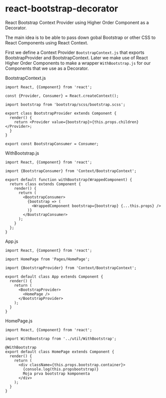 # react-bootstrap-decorator
React Bootstrap Context Provider using Higher Order Component as a Decorator.

The main idea is to be able to pass down gobal Bootstrap or other CSS to React Components using React Context.

First we define a Context Provider `BootstrapContext.js` that exports BootstrapProvider and BootstrapContext.
Later we make use of React Higher Order Components to make a wrapper `WithBootstrap.js` for our Components that we use as a Decorator.

BootstrapContext.js
```
import React, {Component} from 'react';

const {Provider, Consumer} = React.createContext();

import bootstrap from 'bootstrap/scss/bootstrap.scss';

export class BootstrapProvider extends Component {
  render() {
    return <Provider value={bootstrap}>{this.props.children}</Provider>;
  }
}

export const BootstrapConsumer = Consumer;
```

WithBootstrap.js
```
import React, {Component} from 'react';

import {BootstrapConsumer} from 'Context/BootstrapContext';

export default function withBootstrap(WrappedComponent) {
  return class extends Component {
    render() {
      return (
        <BootstrapConsumer>
          {bootstrap => (
            <WrappedComponent bootstrap={bootstrap} {...this.props} />
          )}
        </BootstrapConsumer>
      );
    }
  };
}
```

App.js
```
import React, {Component} from 'react';

import HomePage from 'Pages/HomePage';

import {BootstrapProvider} from 'Context/BootstrapContext';

export default class App extends Component {
  render() {
    return (
      <BootstrapProvider>
        <HomePage />
      </BootstrapProvider>
    );
  }
}
```

HomePage.js
```
import React, {Component} from 'react';

import WithBootstrap from '../util/WithBootstrap';

@WithBootstrap
export default class HomePage extends Component {
  render() {
    return (
      <div className={this.props.bootstrap.container}>
        {console.log(this.propsbootstrap)}
        Moja prva bootstrap komponenta
      </div>
    );
  }
}
```